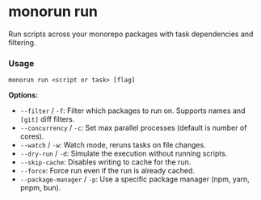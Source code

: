 # monorun run

Run scripts across your monorepo packages with task dependencies and filtering.

### Usage
```
monorun run <script or task> [flag]
```

**Options:**

* `--filter` / `-f`: Filter which packages to run on. Supports names and `[git]` diff filters.
* `--concurrency` / `-c`: Set max parallel processes (default is number of cores).
* `--watch` / `-w`: Watch mode, reruns tasks on file changes.
* `--dry-run` / `-d`: Simulate the execution without running scripts.
* `--skip-cache`: Disables writing to cache for the run.
* `--force`: Force run even if the run is already cached.
* `--package-manager` / `-p`: Use a specific package manager (npm, yarn, pnpm, bun).
